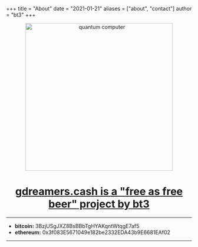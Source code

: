 +++
title = "About"
date = "2021-01-21"
aliases = ["about", "contact"]
author = "bt3"
+++

<center>

<img src="/img/pc.png" alt="quantum computer"  width="400"/>

<h1>
<b>g<a href="https://keybase.io/bt3gl">dreamers.cash is a "free as free beer" project by bt3</a></b>
</h1>

</center>


---

* **bitcoin:** 3BzjUSgJXZ8BsBBbTgHYAKqntWtqgE7af5
* **ethereum:** 0x3f083E5671049e182be2332EDA43b9E6681EAf02

---